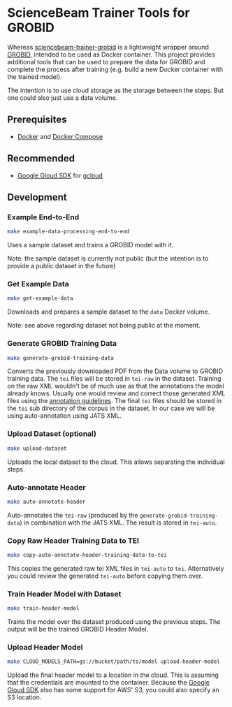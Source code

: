 # ScienceBeam Trainer Tools for GROBID

Whereas [sciencebeam-trainer-grobid](https://github.com/elifesciences/sciencebeam-trainer-grobid) is a lightweight wrapper around [GROBID](https://github.com/kermitt2/grobid), intended to be used as Docker container. This project provides additional tools that can be used to prepare the data for GROBID and complete the process after training (e.g. build a new Docker container with the trained model).

The intention is to use cloud storage as the storage between the steps. But one could also just use a data volume.

## Prerequisites

* [Docker](https://www.docker.com/) and [Docker Compose](https://docs.docker.com/compose/)

## Recommended

* [Google Gloud SDK](https://cloud.google.com/sdk/docs/) for [gcloud](https://cloud.google.com/sdk/gcloud/)

## Development

### Example End-to-End

```bash
make example-data-processing-end-to-end
```

Uses a sample dataset and trains a GROBID model with it.

Note: the sample dataset is currently not public (but the intention is to provide a public dataset in the future)

### Get Example Data

```bash
make get-example-data
```

Downloads and prepares a sample dataset to the `data` Docker volume.

Note: see above regarding dataset not being public at the moment.

### Generate GROBID Training Data

```bash
make generate-grobid-training-data
```

Converts the previously downloaded PDF from the Data volume to GROBID training data. The `tei` files will be stored in `tei-raw` in the dataset. Training on the raw XML wouldn't be of much use as that the annotations the model already knows. Usually one would review and correct those generated XML files using the [annotation guidelines](https://grobid.readthedocs.io/en/latest/training/General-principles/). The final `tei` files should be stored in the `tei` sub directory of the corpus in the dataset. In our case we will be using auto-annotation using JATS XML.

### Upload Dataset (optional)

```bash
make upload-dataset
```

Uploads the local dataset to the cloud. This allows separating the individual steps.

### Auto-annotate Header

```bash
make auto-annotate-header
```

Auto-annotates the `tei-raw` (produced by the `generate-grobid-training-data`) in combination with the JATS XML. The result is stored in `tei-auto`.

### Copy Raw Header Training Data to TEI

```bash
make copy-auto-annotate-header-training-data-to-tei
```

This copies the generated raw tei XML files in `tei-auto` to `tei`. Alternatively you could review the generated `tei-auto` before copying them over.

### Train Header Model with Dataset

```bash
make train-header-model
```

Trains the model over the dataset produced using the previous steps. The output will be the trained GROBID Header Model.

### Upload Header Model

```bash
make CLOUD_MODELS_PATH=gs://bucket/path/to/model upload-header-model
```

Upload the final header model to a location in the cloud. This is assuming that the credentials are mounted to the container. Because the [Google Gloud SDK](https://cloud.google.com/sdk/docs/) also has some support for AWS' S3, you could also specify an S3 location.

